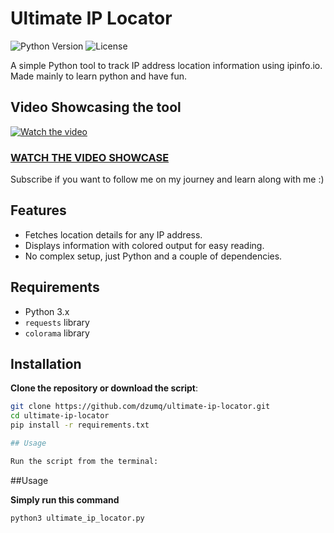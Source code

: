# Ultimate IP Locator

![Python Version](https://img.shields.io/badge/python-3.6%2B-blue)
![License](https://img.shields.io/badge/license-MIT-green)

A simple Python tool to track IP address location information using ipinfo.io. Made mainly to learn python and have fun. 

## Video Showcasing the tool

[![Watch the video](https://img.youtube.com/vi/hvCGNbbX4c0/maxresdefault.jpg)](https://youtu.be/hvCGNbbX4c0)

### [WATCH THE VIDEO SHOWCASE](https://youtu.be/hvCGNbbX4c0)

Subscribe if you want to follow me on my journey and learn along with me :)

## Features

- Fetches location details for any IP address.
- Displays information with colored output for easy reading.
- No complex setup, just Python and a couple of dependencies.

## Requirements

- Python 3.x  
- `requests` library  
- `colorama` library

## Installation

**Clone the repository or download the script**:

```bash
git clone https://github.com/dzumq/ultimate-ip-locator.git
cd ultimate-ip-locator
pip install -r requirements.txt

## Usage

Run the script from the terminal:
```
##Usage

**Simply run this command**

```bash
python3 ultimate_ip_locator.py
```
